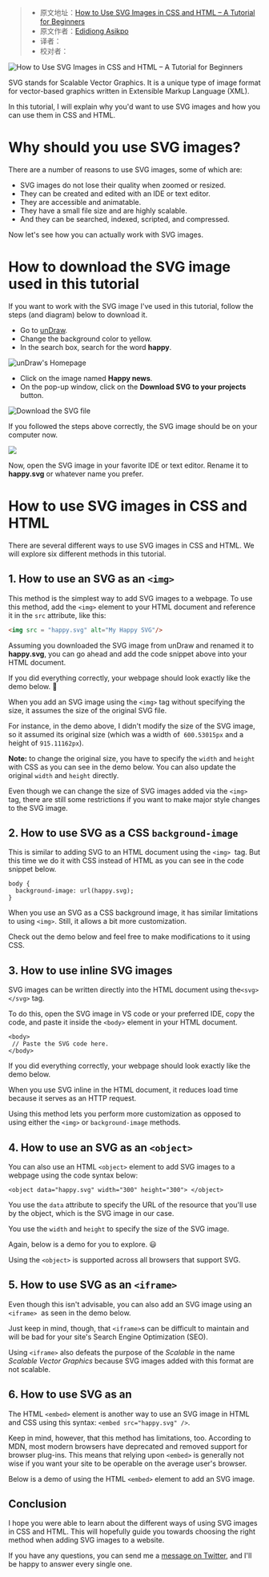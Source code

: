 > -  原文地址：[How to Use SVG Images in CSS and HTML – A Tutorial for Beginners](https://www.freecodecamp.org/news/use-svg-images-in-css-html/)
> -  原文作者：[Edidiong Asikpo](https://www.freecodecamp.org/news/author/edidiong/)
> -  译者：
> -  校对者：

![How to Use SVG Images in CSS and HTML – A Tutorial for Beginners](https://www.freecodecamp.org/news/content/images/size/w2000/2020/11/Screen-Shot-2020-11-15-at-3.59.07-PM.png)

SVG stands for Scalable Vector Graphics. It is a unique type of image format for vector-based graphics written in Extensible Markup Language (XML).

In this tutorial, I will explain why you'd want to use SVG images and how you can use them in CSS and HTML.

# Why should you use SVG images?

There are a number of reasons to use SVG images, some of which are:

-   SVG images do not lose their quality when zoomed or resized.
-   They can be created and edited with an IDE or text editor.
-   They are accessible and animatable.
-   They have a small file size and are highly scalable.
-   And they can be searched, indexed, scripted, and compressed.

Now let's see how you can actually work with SVG images.

# How to download the SVG image used in this tutorial

If you want to work with the SVG image I've used in this tutorial, follow the steps (and diagram) below to download it.

-   Go to [unDraw](https://undraw.co).
-   Change the background color to yellow.
-   In the search box, search for the word **happy**.

![unDraw's Homepage](https://i.imgur.com/ncSY7Rn.png)

-   Click on the image named **Happy news**.
-   On the pop-up window, click on the **Download SVG to your projects** button.

![Download the SVG file](https://i.imgur.com/qGrT73n.png)

If you followed the steps above correctly, the SVG image should be on your computer now.  

![](https://i.imgur.com/3uCGy6B.png)

Now, open the SVG image in your favorite IDE or text editor. Rename it to **happy.svg** or whatever name you prefer.

# How to use SVG images in CSS and HTML

There are several different ways to use SVG images in CSS and HTML. We will explore six different methods in this tutorial.

## 1\. How to use an SVG as an `<img>`

This method is the simplest way to add SVG images to a webpage. To use this method, add the `<img>` element to your HTML document and reference it in the `src` attribute, like this:

```html
<img src = "happy.svg" alt="My Happy SVG"/>
```

Assuming you downloaded the SVG image from unDraw and renamed it to **happy.svg**, you can go ahead and add the code snippet above into your HTML document.

If you did everything correctly, your webpage should look exactly like the demo below. 👀

When you add an SVG image using the `<img>` tag without specifying the size, it assumes the size of the original SVG file.

For instance, in the demo above, I didn't modify the size of the SVG image, so it assumed its original size (which was a width of  `600.53015px` and a height of `915.11162px`).

**Note:** to change the original size, you have to specify the `width` and `height` with CSS as you can see in the demo below. You can also update the original `width` and `height` directly.

Even though we can change the size of SVG images added via the `<img>` tag, there are still some restrictions if you want to make major style changes to the SVG image.

## 2\. How to use SVG as a CSS `background-image`

This is similar to adding SVG to an HTML document using the `<img>`  tag. But this time we do it with CSS instead of HTML as you can see in the code snippet below.

```css=
body {
  background-image: url(happy.svg);
}
```

When you use an SVG as a CSS background image, it has similar limitations to using `<img>`. Still, it allows a bit more customization.

Check out the demo below and feel free to make modifications to it using CSS.

## 3\. How to use inline SVG images

SVG images can be written directly into the HTML document using the`<svg> </svg>` tag.

To do this, open the SVG image in VS code or your preferred IDE, copy the code, and paste it inside the `<body>` element in your HTML document.

```htmlembedded=
<body>
 // Paste the SVG code here.
</body>
```

If you did everything correctly, your webpage should look exactly like the demo below.

When you use SVG inline in the HTML document, it reduces load time because it serves as an HTTP request.

Using this method lets you perform more customization as opposed to using either the `<img>` or `background-image` methods.

## 4\. How to use an SVG as an `<object>`

You can also use an HTML `<object>` element to add SVG images to a webpage using the code syntax below:

```
<object data="happy.svg" width="300" height="300"> </object>
```

You use the `data` attribute to specify the URL of the resource that you'll use by the object, which is the SVG image in our case.

You use the `width` and `height` to specify the size of the SVG image.

Again, below is a demo for you to explore. 😃

Using the `<object>` is supported across all browsers that support SVG.

## 5\. How to use SVG as an `<iframe>`

Even though this isn't advisable, you can also add an SVG image using an `<iframe>`  as seen in the demo below.

Just keep in mind, though, that `<iframe>`s can be difficult to maintain and will be bad for your site's Search Engine Optimization (SEO).

Using `<iframe>` also defeats the purpose of the _Scalable_ in the name _Scalable Vector Graphics_ because SVG images added with this format are not scalable.

## 6\. How to use SVG as an <embed>

The HTML `<embed>` element is another way to use an SVG image in HTML and CSS using this syntax: `<embed src="happy.svg" />`.

Keep in mind, however, that this method has limitations, too. According to MDN, most modern browsers have deprecated and removed support for browser plug-ins. This means that relying upon `<embed>` is generally not wise if you want your site to be operable on the average user's browser.

Below is a demo of using the HTML `<embed>` element to add an SVG image.

## Conclusion

I hope you were able to learn about the different ways of using SVG images in CSS and HTML. This will hopefully guide you towards choosing the right method when adding SVG images to a website.

If you have any questions, you can send me a [message on Twitter](https://twitter.com/Didicodes), and I'll be happy to answer every single one.